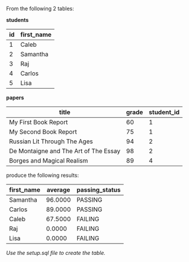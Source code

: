 From the following 2 tables:

**students**

| id  | first_name |
| --- | ---------- |
| 1   | Caleb      |
| 2   | Samantha   |
| 3   | Raj        |
| 4   | Carlos     |
| 5   | Lisa       |

**papers**

| title                                 | grade | student_id |
| ------------------------------------- | ----- | ---------- |
| My First Book Report                  | 60    | 1          |
| My Second Book Report                 | 75    | 1          |
| Russian Lit Through The Ages          | 94    | 2          |
| De Montaigne and The Art of The Essay | 98    | 2          |
| Borges and Magical Realism            | 89    | 4          |

produce the following results:

| first_name | average | passing_status |
| ---------- | ------- | -------------- |
| Samantha   | 96.0000 | PASSING        |
| Carlos     | 89.0000 | PASSING        |
| Caleb      | 67.5000 | FAILING        |
| Raj        | 0.0000  | FAILING        |
| Lisa       | 0.0000  | FAILING        |

_Use the setup.sql file to create the table._
